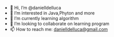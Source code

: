 - 👋 Hi, I’m @danielldelluca
- 👀 I’m interested in Java,Phyton and more
- 🌱 I’m currently learning algorithm
- 💞️ I’m looking to collaborate on learning program
- 📫 How to reach me: danielldelluca@gmail.com

<!---
danielldelluca/danielldelluca is a ✨ special ✨ repository because its `README.md` (this file) appears on your GitHub profile.
You can click the Preview link to take a look at your changes.
--->
